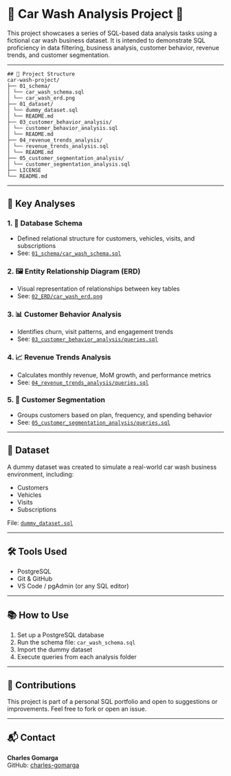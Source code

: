 # 🚗 Car Wash Analysis Project 🚗

This project showcases a series of SQL-based data analysis tasks using a fictional car wash business dataset.
It is intended to demonstrate SQL proficiency in data filtering, business analysis, customer behavior, revenue trends, and customer segmentation.

---
```
## 📁 Project Structure
car-wash-project/
├── 01_schema/
│ └── car_wash_schema.sql
│ └── car_wash_erd.png
├── 01_dataset/
│ └── dummy_dataset.sql
│ └── README.md
├── 03_customer_behavior_analysis/
│ └── customer_behavior_analysis.sql
│ └── README.md
├── 04_revenue_trends_analysis/
│ └── revenue_trends_analysis.sql
│ └── README.md
├── 05_customer_segmentation_analysis/
│ └── customer_segmentation_analysis.sql
├── LICENSE
└── README.md
```
---

## 📌 Key Analyses

### 1. 🧱 Database Schema
- Defined relational structure for customers, vehicles, visits, and subscriptions
- See: [`01_schema/car_wash_schema.sql`](./01_schema/car_wash_schema.sql)

### 2. 🖼 Entity Relationship Diagram (ERD)
- Visual representation of relationships between key tables
- See: [`02_ERD/car_wash_erd.png`](./02_ERD/car_wash_erd.png)

### 3. 📊 Customer Behavior Analysis
- Identifies churn, visit patterns, and engagement trends
- See: [`03_customer_behavior_analysis/queries.sql`](./03_customer_behavior_analysis/queries.sql)

### 4. 📈 Revenue Trends Analysis
- Calculates monthly revenue, MoM growth, and performance metrics
- See: [`04_revenue_trends_analysis/queries.sql`](./04_revenue_trends_analysis/queries.sql)

### 5. 🧠 Customer Segmentation
- Groups customers based on plan, frequency, and spending behavior
- See: [`05_customer_segmentation_analysis/queries.sql`](./05_customer_segmentation_analysis/queries.sql)

---

## 📂 Dataset

A dummy dataset was created to simulate a real-world car wash business environment, including:
- Customers
- Vehicles
- Visits
- Subscriptions

File: [`dummy_dataset.sql`](./dummy_dataset.sql)

---

## 🛠️ Tools Used
- PostgreSQL
- Git & GitHub
- VS Code / pgAdmin (or any SQL editor)

---

## 📚 How to Use
1. Set up a PostgreSQL database
2. Run the schema file: `car_wash_schema.sql`
3. Import the dummy dataset
4. Execute queries from each analysis folder

---

## 🤝 Contributions
This project is part of a personal SQL portfolio and open to suggestions or improvements. Feel free to fork or open an issue.

---

## 📬 Contact
**Charles Gomarga**  
GitHub: [charles-gomarga](https://github.com/charles-gomarga)
